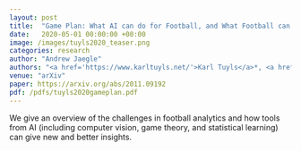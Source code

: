 ```yaml
---
layout: post
title:  "Game Plan: What AI can do for Football, and What Football can do for AI"
date:   2020-05-01 00:00:00 +00:00
image: /images/tuyls2020_teaser.png
categories: research
author: "Andrew Jaegle"
authors: "<a href='https://www.karltuyls.net/'>Karl Tuyls</a>*, <a href='https://shayegano.github.io/'>Shayegan Omidshafiei</a>*, <a href='https://scholar.google.com/citations?user=mvb2bX0AAAAJ&hl'>Paul Muller</a>, Zhe Wang, <a href='https://www.linkedin.com/in/jerome-connor-9619a69'>Jerome Connor</a>, <a href='https://scholar.google.com/citations?user=cMHsYdcAAAAJ&hl'>Daniel Hennes</a>, <a href='https://www.linkedin.com/in/ian-g-0172622/'>Ian Graham</a>, <a href='https://www.linkedin.com/in/william-spearman/'>William Spearman</a>, <a href='https://www.linkedin.com/in/tim-waskett-b55284102/'>Tim Waskett</a>, <a href='https://www.linkedin.com/in/dafydd-steele-593a211/'>Dafydd Steele</a>, <a href='https://scholar.google.com/citations?user=8qisprwAAAAJ&hl'>Pauline Luc</a>, <a href='http://people.csail.mit.edu/recasens/'>Adrià Recasens</a>, <a href='https://scholar.google.com/citations?user=kIpoNtcAAAAJ&hl'>Alexandre Galashov</a>, <a href='https://www.linkedin.com/in/gregct/?originalSubdomain'>Gregory Thornton</a>, <a href='https://scholar.google.fr/citations?user=QaMP6oAAAAAJ&hl'>Romuald Elie</a>, <a href='https://scholar.google.com/citations?user=YCPycGAAAAAJ&hl'>Pablo Sprechmann</a>, <a href='https://polmorenoc.github.io/'>Pol Moreno</a>, <a href='https://scholar.google.com/citations?user=_KBP8ZgAAAAJ&hl'>Kris Cao</a>, <a href='https://www.martagarnelo.com/'>Marta Garnelo</a>, <a href='https://scholar.google.com/citations?user=ubwUAdQAAAAJ&hl'>Praneet Dutta</a>, <a href='http://researchers.lille.inria.fr/~valko/'>Michal Valko</a>, <a href='https://scholar.google.com/citations?user=79k7bGEAAAAJ&hl'>Nicolas Heess</a>, <a href='https://scholar.google.com/citations?user=VWmXKPMAAAAJ&hl'>Alex Bridgland</a>, <a href='https://scholar.google.com/citations?user=3DBCJt0AAAAJ&hl'>Julien Pérolat</a>, <a href='https://scholar.google.be/citations?user=lJOF61YAAAAJ&hl'>Bart De Vylder</a>, <a href='http://arkitus.com/'>Ali Eslami</a>, <a href='https://sites.google.com/view/markrowland'>Mark Rowland</a>, <strong>Andrew Jaegle</strong>, <a href='https://chercheurs.lille.inria.fr/~munos/'>Rémi Munos</a>, <a href='https://scholar.google.co.uk/citations?user=RGpVn0MAAAAJ&hl'>Trevor Back</a>, <a href='https://www.linkedin.com/in/raziaahamed/'>Razia Ahamed</a>, <a href='https://www.linkedin.com/in/simon-bouton-22338a1'>Simon Bouton</a>, <a href='https://www.linkedin.com/in/nathalie-beauguerlange-40603712'>Nathalie Beauguerlange</a>, <a href='https://www.linkedin.com/in/jackson-broshear-06764614/'>Jackson Broshear</a>, <a href='https://thoregraepel.github.io/'>Thore Graepel</a>, <a href='https://scholar.google.co.uk/citations?user=dYpPMQEAAAAJ&hl'>Demis Hassabis</a>"
venue: "arXiv"
paper: https://arxiv.org/abs/2011.09192
pdf: /pdfs/tuyls2020gameplan.pdf
---
```

We give an overview of the challenges in football analytics and how tools from AI (including computer vision, game theory, and statistical learning) can give new and better insights.